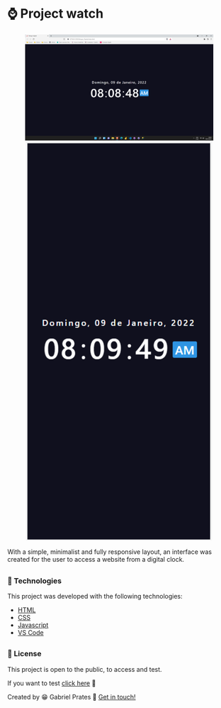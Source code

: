 <h1>⌚ Project watch </h1>

<p align="center">
<img src="./img/Print_1.png"  width="425" alt="tela-web">
<img src="./img/Print_2.png"  width="420" alt="tela-phone">
</p>

With a simple, minimalist and fully responsive layout, an interface was created for the user to access a website from a digital clock.
##
### 🚀 Technologies
 
This project was developed with the following technologies:

- <a href="https://en.wikipedia.org/wiki/HTML">HTML</a>
- <a href="https://en.wikipedia.org/wiki/CSS">CSS</a>
- <a href="https://en.wikipedia.org/wiki/JavaScript">Javascript</a>
- <a href="https://code.visualstudio.com/">VS Code</a>

##
### 📝 License

This project is open to the public, to access and test.

If you want to test <a href="https://gabrielprt.github.io/Projeto_conversor_moeda/">click here</a> 🎯

Created by 😁 Gabriel Prates 👋 <a href="https://github.com/GabrielPrt">Get in touch!</a>
